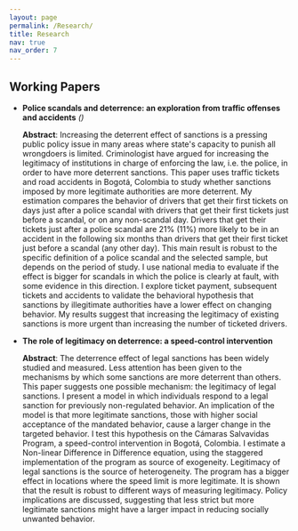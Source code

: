 ```yaml
---
layout: page
permalink: /Research/
title: Research
nav: true
nav_order: 7
---
```



## Working Papers


* **Police scandals and deterrence: an exploration from traffic offenses and accidents** *()*
	
	**Abstract**:
	Increasing the deterrent effect of sanctions is a pressing public policy issue in many areas where state's capacity to punish all wrongdoers is limited. Criminologist have argued for increasing the legitimacy of institutions in charge of enforcing the law, i.e. the police, in order to have more deterrent sanctions. This paper uses traffic tickets and road accidents in Bogotá, Colombia to study whether sanctions imposed by more legitimate authorities are more deterrent. My estimation compares the behavior of drivers that get their first tickets on days just after a police scandal with drivers that get their first tickets just before a scandal, or on any non-scandal day. Drivers that get their tickets just after a police scandal are 21% (11%) more likely to be in an accident in the following six months than drivers that get their first ticket just before a scandal (any other day). This main result is robust to the specific definition of a police scandal and the selected sample, but depends on the period of study. I use national media to evaluate if the effect is bigger for scandals in which the police is clearly at fault, with some evidence in this direction. I explore ticket payment, subsequent tickets and accidents to validate the behavioral hypothesis that sanctions by illegitimate authorities have a lower effect on changing behavior. My results suggest that increasing the legitimacy of existing sanctions is more urgent than increasing the number of ticketed drivers.


* **The role of legitimacy on deterrence: a speed-control intervention** 

	**Abstract**:
	The deterrence effect of legal sanctions has been widely studied and measured. Less attention has been given to the mechanisms by which some sanctions are more deterrent than others. This paper suggests one possible mechanism: the legitimacy of legal sanctions. I present a model in which individuals respond to a legal sanction for previously non-regulated behavior. An implication of the model is that more legitimate sanctions, those with higher social acceptance of the mandated behavior, cause a larger change in the targeted behavior. I test this hypothesis on the Cámaras Salvavidas Program, a speed-control intervention in Bogotá, Colombia. I estimate a Non-linear Difference in Difference equation, using the staggered implementation of the program as source of exogeneity. Legitimacy of legal sanctions is the source of heterogeneity. The program has a bigger effect in locations where the speed limit is more legitimate. It is shown that the result is robust to different ways of measuring legitimacy. Policy implications are discussed, suggesting that less strict but more legitimate sanctions might have a larger impact in reducing socially unwanted behavior.
